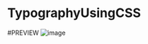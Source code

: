 # TypographyUsingCSS
#PREVIEW
![image](https://github.com/priyanshiChaudhary-58/TypographyUsingCSS/assets/117848661/42a7f82a-4779-4e77-bdb2-fb807c9e66e3)
